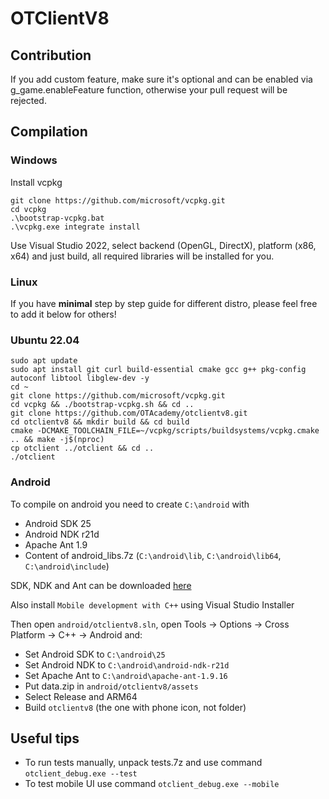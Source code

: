 # OTClientV8

## Contribution

If you add custom feature, make sure it's optional and can be enabled via g_game.enableFeature function, otherwise your pull request will be rejected.

## Compilation

### Windows

Install vcpkg

```
git clone https://github.com/microsoft/vcpkg.git
cd vcpkg
.\bootstrap-vcpkg.bat
.\vcpkg.exe integrate install
```

Use Visual Studio 2022, select backend (OpenGL, DirectX), platform (x86, x64) and just build, all required libraries will be installed for you.

### Linux

If you have **minimal** step by step guide for different distro, please feel free to add it below for others!

### Ubuntu 22.04

```
sudo apt update
sudo apt install git curl build-essential cmake gcc g++ pkg-config autoconf libtool libglew-dev -y
cd ~
git clone https://github.com/microsoft/vcpkg.git
cd vcpkg && ./bootstrap-vcpkg.sh && cd ..
git clone https://github.com/OTAcademy/otclientv8.git
cd otclientv8 && mkdir build && cd build
cmake -DCMAKE_TOOLCHAIN_FILE=~/vcpkg/scripts/buildsystems/vcpkg.cmake .. && make -j$(nproc)
cp otclient ../otclient && cd ..
./otclient
```

### Android

To compile on android you need to create `C:\android` with

- Android SDK 25
- Android NDK r21d
- Apache Ant 1.9
- Content of android_libs.7z (`C:\android\lib`, `C:\android\lib64`, `C:\android\include`)

SDK, NDK and Ant can be downloaded [here](https://drive.google.com/drive/folders/1jLnqB4zYqz3j3s9g3TraZdJQDOdlW7aM?usp=sharing)

Also install `Mobile development with C++` using Visual Studio Installer

Then open `android/otclientv8.sln`, open Tools -> Options -> Cross Platform -> C++ -> Android and:

- Set Android SDK to `C:\android\25`
- Set Android NDK to `C:\android\android-ndk-r21d`
- Set Apache Ant to `C:\android\apache-ant-1.9.16`
- Put data.zip in `android/otclientv8/assets`
- Select Release and ARM64
- Build `otclientv8` (the one with phone icon, not folder)

## Useful tips

- To run tests manually, unpack tests.7z and use command `otclient_debug.exe --test`
- To test mobile UI use command `otclient_debug.exe --mobile`
